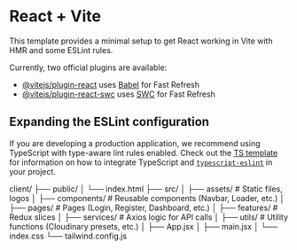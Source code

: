 # React + Vite

This template provides a minimal setup to get React working in Vite with HMR and some ESLint rules.

Currently, two official plugins are available:

- [@vitejs/plugin-react](https://github.com/vitejs/vite-plugin-react/blob/main/packages/plugin-react) uses [Babel](https://babeljs.io/) for Fast Refresh
- [@vitejs/plugin-react-swc](https://github.com/vitejs/vite-plugin-react/blob/main/packages/plugin-react-swc) uses [SWC](https://swc.rs/) for Fast Refresh

## Expanding the ESLint configuration

If you are developing a production application, we recommend using TypeScript with type-aware lint rules enabled. Check out the [TS template](https://github.com/vitejs/vite/tree/main/packages/create-vite/template-react-ts) for information on how to integrate TypeScript and [`typescript-eslint`](https://typescript-eslint.io) in your project.


client/
├── public/
│   └── index.html
├── src/
│   ├── assets/                # Static files, logos
│   ├── components/            # Reusable components (Navbar, Loader, etc.)
│   ├── pages/                 # Pages (Login, Register, Dashboard, etc.)
│   ├── features/              # Redux slices
│   ├── services/              # Axios logic for API calls
│   ├── utils/                 # Utility functions (Cloudinary presets, etc.)
│   ├── App.jsx
│   ├── main.jsx
│   └── index.css
└── tailwind.config.js 